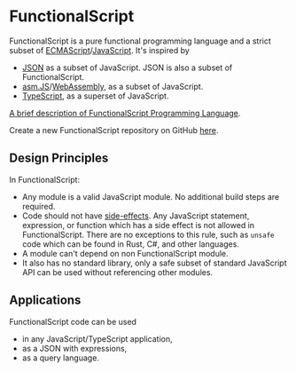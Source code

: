 # FunctionalScript

FunctionalScript is a pure functional programming language and a strict subset of
[ECMAScript](https://en.wikipedia.org/wiki/ECMAScript)/[JavaScript](https://en.wikipedia.org/wiki/JavaScript). It's inspired by

- [JSON](https://en.wikipedia.org/wiki/JSON) as a subset of JavaScript. JSON is also a subset of FunctionalScript.
- [asm.JS](https://en.wikipedia.org/wiki/Asm.js)/[WebAssembly](https://en.wikipedia.org/wiki/WebAssembly), as a subset of JavaScript.
- [TypeScript](https://en.wikipedia.org/wiki/TypeScript), as a superset of JavaScript.

[A brief description of FunctionalScript Programming Language](./LANGUAGE.md).

Create a new FunctionalScript repository on GitHub [here](https://github.com/functionalscript/template/generate).

## Design Principles

In FunctionalScript:

- Any module is a valid JavaScript module. No additional build steps are required.
- Code should not have [side-effects](https://en.wikipedia.org/wiki/Side_effect_(computer_science)). Any JavaScript statement, expression, or function which has a side effect is not allowed in FunctionalScript. There are no exceptions to this rule, such as `unsafe` code which can be found in Rust, C#, and other languages.
- A module can't depend on non FunctionalScript module.
- It also has no standard library, only a safe subset of standard JavaScript API can be used without referencing other modules.

## Applications

FunctionalScript code can be used 

- in any JavaScript/TypeScript application,
- as a JSON with expressions,
- as a query language. 
